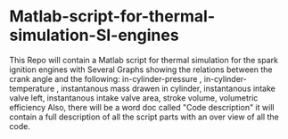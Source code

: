 # Matlab-script-for-thermal-simulation-SI-engines
This Repo will contain a Matlab script for thermal simulation for the spark ignition engines with Several Graphs showing the relations between the crank angle and the following: in-cylinder-pressure , in-cylinder-temperature , instantanous mass drawen in cylinder, instantanous intake valve left, instantanous intake valve area, stroke volume, volumetric efficiency
Also, there will be a word doc called "Code description" it will contain a full description of all the script parts with an over view of all the code.
 
